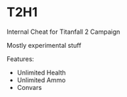 # T2H1
Internal Cheat for Titanfall 2 Campaign

Mostly experimental stuff 

Features:

- Unlimited Health
- Unlimited Ammo
- Convars
